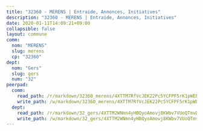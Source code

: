 ```yaml
---
title: "32360 - MERENS | Entraide, Annonces, Initiatives"
description: "32360 - MERENS | Entraide, Annonces, Initiatives"
date: 2020-01-11T14:09:21+09:00
collapsible: false
layout: commune
comm:
  nom: "MERENS"
  slug: merens
  cp: "32360"
dept:
  nom: "Gers"
  slug: gers
  num: "32"
peerpad:
  comm:
    read_path: /r/markdown/32360_merens/4XTTM7RfVcJEK22Pc5YCFPF5rK1pWEPjbxiAtHALJpzuPG42D
    write_path: /w/markdown/32360_merens/4XTTM7RfVcJEK22Pc5YCFPF5rK1pWEPjbxiAtHALJpzuPG42D-K3TgTpUGHcWJq8AbwCRPDXmpKvn8j941FH848U1FQM7FtMW9UsXFjN1zyRnBtwx8LukPfZVnytJBx5KbYDbsZdEMnZ9Huhz9DJSuaEoPJW7H5ZGiGP6TkEfYr4LdX7bxss6nVu3P
  dept:
    read_path: /r/markdown/32_gers/4XTTM2WNmn4yHBQyoAmovj8KWbv7VUoQTmvDpdT3o124AgWEe
    write_path: /w/markdown/32_gers/4XTTM2WNmn4yHBQyoAmovj8KWbv7VUoQTmvDpdT3o124AgWEe-K3TgUpYJfQLfW5uoLbdwErZNx29AEkCAso1EvCZzqaD3z7aQWWvGchjPJifpsj2b2MrnxAXUWCQXyv6K9rEMDPiEmuqTRE8ziuYLh1MUbtQUwwoYxV2abqSdJr66fFRHJZtY62y8
---
```


